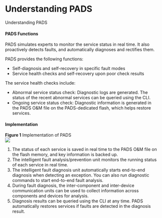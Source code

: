 Understanding PADS
==================

Understanding PADS

#### PADS Functions

PADS simulates experts to monitor the service status in real time. It also proactively detects faults, and automatically diagnoses and rectifies them.

PADS provides the following functions:

* Self-diagnosis and self-recovery in specific fault modes
* Service health checks and self-recovery upon poor check results

The service health checks include:

* Abnormal service status check: Diagnostic logs are generated. The status of the recent abnormal services can be queried using the CLI.
* Ongoing service status check: Diagnostic information is generated in the PADS O&M file on the PADS-dedicated flash, which helps restore services.


#### Implementation

**Figure 1** Implementation of PADS  
![](figure/en-us_image_0000001563761069.png)

1. The status of each service is saved in real time to the PADS O&M file on the flash memory, and key information is backed up.
2. The intelligent fault analysis/prevention unit monitors the running status of each service in real time.
3. The intelligent fault diagnosis unit automatically starts end-to-end diagnosis when detecting an exception. You can also run diagnostic commands to start end-to-end fault analysis.
4. During fault diagnosis, the inter-component and inter-device communication units can be used to collect information across components and devices for analysis.
5. Diagnosis results can be queried using the CLI at any time. PADS automatically restores services if faults are detected in the diagnosis result.